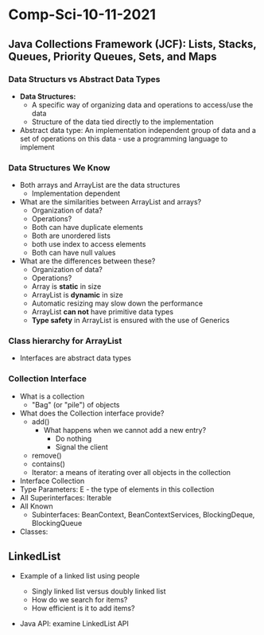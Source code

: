 # Comp-Sci-10-11-2021

## Java Collections Framework (JCF): Lists, Stacks, Queues, Priority Queues, Sets, and Maps

### Data Structurs vs Abstract Data Types
* **Data Structures:**
  * A specific way of organizing data and operations to access/use the data
  * Structure of the data tied directly to the implementation
* Abstract data type: An implementation independent group of data and a set of operations on this data - use a programming language to implement

### Data Structures We Know
* Both arrays and ArrayList are the data structures
  * Implementation dependent
* What are the similarities between ArrayList and arrays?
  * Organization of data?
  * Operations?
  * Both can have duplicate elements
  * Both are unordered lists
  * both use index to access elements
  * Both can have null values
* What are the differences between these?
  * Organization of data?
  * Operations?
  * Array is **static** in size
  * ArrayList is **dynamic** in size
  * Automatic resizing may slow down the performance
  * ArrayList **can not** have primitive data types
  * **Type safety** in ArrayList is ensured with the use of Generics

### Class hierarchy for ArrayList
* Interfaces are abstract data types

### Collection Interface
* What is a collection
  * "Bag" (or "pile") of objects
* What does the Collection interface provide?
  * add()
    * What happens when we cannot add a new entry?
      * Do nothing
      * Signal the client
  * remove()
  * contains()
  * Iterator: a means of iterating over all objects in the collection
* Interface Collection<E>
* Type Parameters: E - the type of elements in this collection
* All Superinterfaces: Iterable<E>
* All Known
  * Subinterfaces: BeanContext, BeanContextServices, BlockingDeque<E>, BlockingQueue<E>
* Classes: 

## LinkedList
* Example of a linked list using people
  * Singly linked list versus doubly linked list
  * How do we search for items?
  * How efficient is it to add items?
  
* Java API: examine LinkedList API
